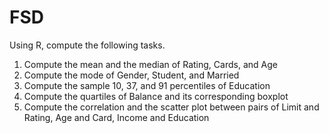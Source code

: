 # FSD
Using R, compute the following tasks.
1. Compute the mean and the median of Rating, Cards, and Age
2. Compute the mode of Gender, Student, and Married
3. Compute the sample 10, 37, and 91 percentiles of Education
4. Compute the quartiles of Balance and its corresponding boxplot
5. Compute the correlation and the scatter plot between pairs of Limit and Rating, Age and Card, Income and Education
